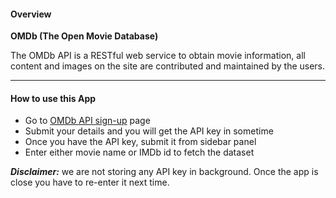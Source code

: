 #### Overview

**OMDb (The Open Movie Database)**

The OMDb API is a RESTful web service to obtain movie information, all content and images on the site are contributed and maintained by the users.



------

#### How to use this App

- Go to [OMDb API sign-up](https://www.shorturl.at/shortener.php) page 
- Submit your details and you will get the API key in sometime
- Once you have the API key, submit it from sidebar panel
- Enter either movie name or IMDb id to fetch the dataset



***Disclaimer:*** we are not storing any API key in background. Once the app is close you have to re-enter it next time.

